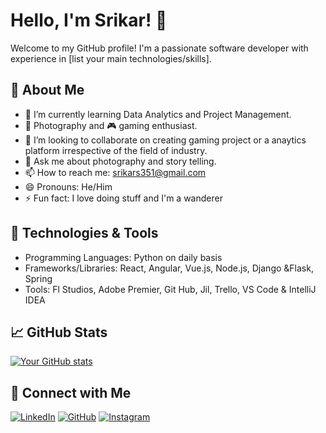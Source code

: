 # Hello, I'm Srikar! 👋

Welcome to my GitHub profile! I'm a passionate software developer with experience in [list your main technologies/skills].

## 🚀 About Me

- 🌱 I’m currently learning Data Analytics and Project Management.
- 📸 Photography and 🎮 gaming enthusiast.
- 👯 I’m looking to collaborate on creating gaming project or a anaytics platform irrespective of the field of industry.
- 💬 Ask me about photography and story telling.
- 📫 How to reach me: srikars351@gmail.com
- 😄 Pronouns: He/Him
- ⚡ Fun fact: I love doing stuff and I'm a wanderer

## 🔧 Technologies & Tools

- Programming Languages: Python on daily basis
- Frameworks/Libraries: React, Angular, Vue.js, Node.js, Django &Flask, Spring
- Tools: Fl Studios, Adobe Premier, Git Hub, Jil, Trello, VS Code & IntelliJ IDEA

## 📈 GitHub Stats

[![Your GitHub stats](https://github-readme-stats.vercel.app/api?username=SrikarSistla08&show_icons=true&theme=radical)](https://github.com/SrikarSistla08)

## 🔗 Connect with Me

[![LinkedIn](https://img.shields.io/badge/LinkedIn-blue?style=for-the-badge&logo=linkedin)](https://www.linkedin.com/in/srikar-s-60394a1b2/)
[![GitHub](https://img.shields.io/badge/GitHub-black?style=for-the-badge&logo=github)](https://github.com/SrikarSistla08)
[![Instagram](https://img.shields.io/badge/Instagram-E4405F?style=for-the-badge&logo=instagram&logoColor=white)](https://www.instagram.com/22srikar/)
